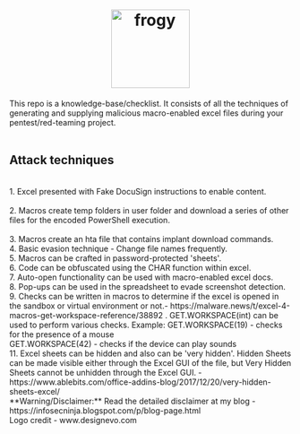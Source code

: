 <h1 align="center">
  <a href="https://github.com/iamthefrogy/frogy"><img src="https://user-images.githubusercontent.com/8291014/111030700-a4cf2180-83fb-11eb-840b-39185a478d85.png" alt="frogy" height=140px></a>
  </h1>
This repo is a knowledge-base/checklist. It consists of all the techniques of generating and supplying malicious macro-enabled excel files during your pentest/red-teaming project.<br/><br/>
    
<h2>Attack techniques</h2><br/>
1. Excel presented with Fake DocuSign instructions to enable content.<br/><br/>
2. Macros create temp folders in user folder and download a series of other files for the encoded PowerShell execution.<br/><br/>
3. Macros create an hta file that contains implant download commands.<br/>
4. Basic evasion technique - Change file names frequently.<br/>
5. Macros can be crafted in password-protected 'sheets'.<br/>
6. Code can be obfuscated using the CHAR function within excel.<br/>
7. Auto-open functionality can be used with macro-enabled excel docs.<br/>
8. Pop-ups can be used in the spreadsheet to evade screenshot detection.<br/>
9. Checks can be written in macros to determine if the excel is opened in the sandbox or virtual environment or not.- https://malware.news/t/excel-4-macros-get-workspace-reference/38892 . GET.WORKSPACE(int) can be used to perform various checks. Example:
GET.WORKSPACE(19) - checks for the presence of a mouse<br/>
GET.WORKSPACE(42) - checks if the device can play sounds<br/>
11. Excel sheets can be hidden and also can be 'very hidden'. Hidden Sheets can be made visible either through the Excel GUI of the file, but Very Hidden Sheets cannot be unhidden through the Excel GUI. - https://www.ablebits.com/office-addins-blog/2017/12/20/very-hidden-sheets-excel/ <br/>
**Warning/Disclaimer:** Read the detailed disclaimer at my blog - https://infosecninja.blogspot.com/p/blog-page.html</br>
Logo credit - www.designevo.com
